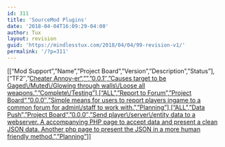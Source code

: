 ```yaml
---
id: 311
title: 'SourceMod Plugins'
date: '2018-04-04T16:09:29-04:00'
author: Tux
layout: revision
guid: 'https://mindlesstux.com/2018/04/04/99-revision-v1/'
permalink: '/?p=311'
---
```


\[\[“Mod Support”,”Name”,”Project Board”,”Version”,”Description”,”Status”\],\[“TF2″,”[Cheater Annoy-er“,””,”0.0.1″,”Causes target to be Gaged\\/Muted\\/Glowing through walls\\/Loose all weapons.”,”Complete\\/Testing”\],\[“ALL”,”Report to Forum”,”](\"https:\/\/mindlesstux.com\/sourcemod-plugins\/cheater-annoy-er\/\")[Project Board“,”0.0.0″,”Simple means for users to report players ingame to a common forum for admin\\/staff to work with.”,”Planning”\],\[“ALL”,”Data Push”,”](\"https:\/\/github.com\/mindlesstux\/sourcemod-plugins\/projects\/2\")[Project Board“,”0.0.0″,”Send player\\/server\\/entity data to a webserver. A accompanying PHP page to accept data and present a clean JSON data. Another php page to present the JSON in a more human friendly method.”,”Planning”\]\]](\"https:\/\/github.com\/mindlesstux\/sourcemod-plugins\/projects\/3\")